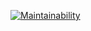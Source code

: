 [![Maintainability](https://api.codeclimate.com/v1/badges/79406b35c88d69cc1cf5/maintainability)](https://codeclimate.com/github/sashavatamanyuk/brain-games/maintainability)